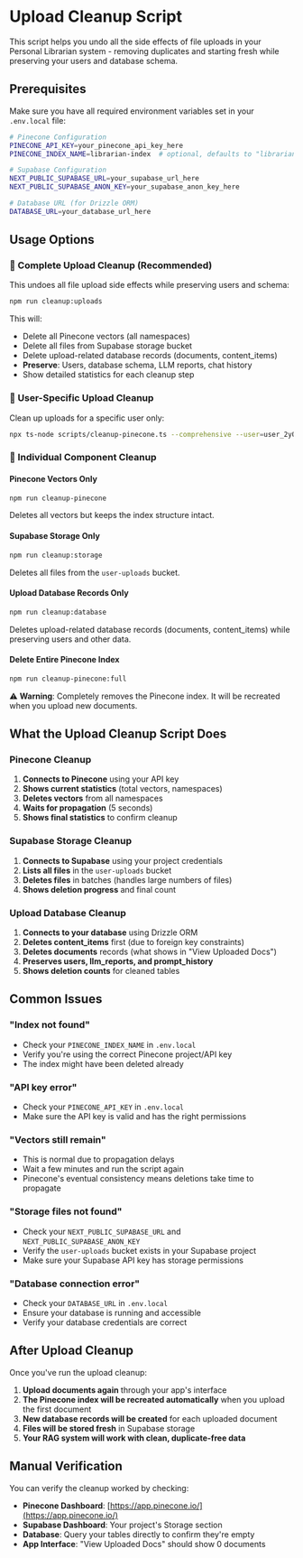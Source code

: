 # Upload Cleanup Script

This script helps you undo all the side effects of file uploads in your Personal Librarian system - removing duplicates and starting fresh while preserving your users and database schema.

## Prerequisites

Make sure you have all required environment variables set in your `.env.local` file:

```bash
# Pinecone Configuration
PINECONE_API_KEY=your_pinecone_api_key_here
PINECONE_INDEX_NAME=librarian-index  # optional, defaults to "librarian-index"

# Supabase Configuration
NEXT_PUBLIC_SUPABASE_URL=your_supabase_url_here
NEXT_PUBLIC_SUPABASE_ANON_KEY=your_supabase_anon_key_here

# Database URL (for Drizzle ORM)
DATABASE_URL=your_database_url_here
```

## Usage Options

### 🎯 Complete Upload Cleanup (Recommended)

This undoes all file upload side effects while preserving users and schema:

```bash
npm run cleanup:uploads
```

This will:
- Delete all Pinecone vectors (all namespaces)
- Delete all files from Supabase storage bucket
- Delete upload-related database records (documents, content_items)
- **Preserve**: Users, database schema, LLM reports, chat history
- Show detailed statistics for each cleanup step

### 🎯 User-Specific Upload Cleanup

Clean up uploads for a specific user only:

```bash
npx ts-node scripts/cleanup-pinecone.ts --comprehensive --user=user_2yOOPLgVWQEKxKGA0vb4E5MXMJK
```

### 🔧 Individual Component Cleanup

#### Pinecone Vectors Only

```bash
npm run cleanup-pinecone
```

Deletes all vectors but keeps the index structure intact.

#### Supabase Storage Only

```bash
npm run cleanup:storage
```

Deletes all files from the `user-uploads` bucket.

#### Upload Database Records Only

```bash
npm run cleanup:database
```

Deletes upload-related database records (documents, content_items) while preserving users and other data.

#### Delete Entire Pinecone Index

```bash
npm run cleanup-pinecone:full
```

⚠️ **Warning**: Completely removes the Pinecone index. It will be recreated when you upload new documents.

## What the Upload Cleanup Script Does

### Pinecone Cleanup
1. **Connects to Pinecone** using your API key
2. **Shows current statistics** (total vectors, namespaces)
3. **Deletes vectors** from all namespaces
4. **Waits for propagation** (5 seconds)
5. **Shows final statistics** to confirm cleanup

### Supabase Storage Cleanup
1. **Connects to Supabase** using your project credentials
2. **Lists all files** in the `user-uploads` bucket
3. **Deletes files** in batches (handles large numbers of files)
4. **Shows deletion progress** and final count

### Upload Database Cleanup
1. **Connects to your database** using Drizzle ORM
2. **Deletes content_items** first (due to foreign key constraints)
3. **Deletes documents** records (what shows in "View Uploaded Docs")
4. **Preserves users, llm_reports, and prompt_history**
5. **Shows deletion counts** for cleaned tables

## Common Issues

### "Index not found"
- Check your `PINECONE_INDEX_NAME` in `.env.local`
- Verify you're using the correct Pinecone project/API key
- The index might have been deleted already

### "API key error"
- Check your `PINECONE_API_KEY` in `.env.local`
- Make sure the API key is valid and has the right permissions

### "Vectors still remain"
- This is normal due to propagation delays
- Wait a few minutes and run the script again
- Pinecone's eventual consistency means deletions take time to propagate

### "Storage files not found"
- Check your `NEXT_PUBLIC_SUPABASE_URL` and `NEXT_PUBLIC_SUPABASE_ANON_KEY`
- Verify the `user-uploads` bucket exists in your Supabase project
- Make sure your Supabase API key has storage permissions

### "Database connection error"
- Check your `DATABASE_URL` in `.env.local`
- Ensure your database is running and accessible
- Verify your database credentials are correct

## After Upload Cleanup

Once you've run the upload cleanup:

1. **Upload documents again** through your app's interface
2. **The Pinecone index will be recreated automatically** when you upload the first document
3. **New database records will be created** for each uploaded document
4. **Files will be stored fresh** in Supabase storage
5. **Your RAG system will work with clean, duplicate-free data**

## Manual Verification

You can verify the cleanup worked by checking:
- **Pinecone Dashboard**: [https://app.pinecone.io/](https://app.pinecone.io/)
- **Supabase Dashboard**: Your project's Storage section
- **Database**: Query your tables directly to confirm they're empty
- **App Interface**: "View Uploaded Docs" should show 0 documents 